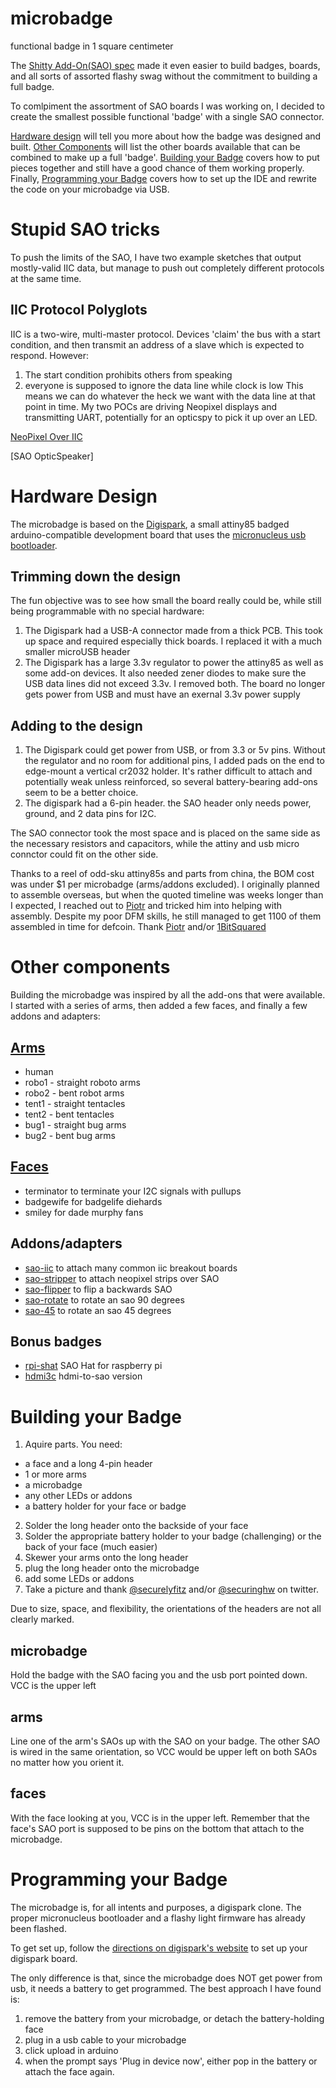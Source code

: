 # microbadge
functional badge in 1 square centimeter

The [Shitty Add-On(SAO) spec](https://hackaday.io/project/52950-defcon-26-shitty-add-ons) made it even easier to build badges, boards, and all sorts of assorted flashy swag without the commitment to building a full badge.

To comlpiment the assortment of SAO boards I was working on, I decided to create the smallest possible functional 'badge' with a single SAO connector.

[Hardware design](#hardware-design) will tell you more about how the badge was designed and built. [Other Components](#other-components) will list the other boards available that can be combined to make up a full 'badge'. [Building your Badge](#building-your-badge) covers how to put pieces together and still have a good chance of them working properly. Finally,  [Programming your Badge](#programming-your-badge) covers how to set up the IDE and rewrite the code on your microbadge via USB.

# Stupid SAO tricks
To push the limits of the SAO, I have two example sketches that output mostly-valid IIC data, but manage to push out completely different protocols at the same time.

## IIC Protocol Polyglots
IIC is a two-wire, multi-master protocol. Devices 'claim' the bus with a start condition, and then transmit an address of a slave which is expected to respond. 
However:
1. The start condition prohibits others from speaking
2. everyone is supposed to ignore the data line while clock is low
This means we can do whatever the heck we want with the data line at that point in time. My two POCs are driving Neopixel displays and transmitting UART, potentially for an opticspy to pick it up over an LED.

[NeoPixel Over IIC](https://github.com/securelyfitz/Adafruit_NeoPixel_Over_IIC)

[SAO OpticSpeaker]

# Hardware Design
The microbadge is based on the [Digispark](http://digistump.com/), a small attiny85 badged arduino-compatible development board that uses the [micronucleus usb bootloader](https://github.com/micronucleus/micronucleus).

## Trimming down the design
The fun objective was to see how small the board really could be, while still being programmable with no special hardware:
1. The Digispark had a USB-A connector made from a thick PCB. This took up space and required especially thick boards. I replaced it with a much smaller microUSB header
1. The Digispark has a large 3.3v regulator to power the attiny85 as well as some add-on devices. It also needed zener diodes to make sure the USB data lines did not exceed 3.3v. I removed both. The board no longer gets power from USB and must have an exernal 3.3v power supply
## Adding to the design
1. The Digispark could get power from USB, or from 3.3 or 5v pins. Without the regulator and no room for additional pins, I added pads on the end to edge-mount a vertical cr2032 holder. It's rather difficult to attach and potentially weak unless reinforced, so several battery-bearing add-ons seem to be a better choice.
1. The digispark had a 6-pin header. the SAO header only needs power, ground, and 2 data pins for I2C.

The SAO connector took the most space and is placed on the same side as the necessary resistors and capacitors, while the attiny and usb micro connctor could fit on the other side.

Thanks to a reel of odd-sku attiny85s and parts from china, the BOM cost was under $1 per microbadge (arms/addons excluded). I originally planned to assemble overseas, but when the quoted timeline was weeks longer than I expected, I reached out to [Piotr](https://github.com/esden) and tricked him into helping with assembly. Despite my poor DFM skills, he still managed to get 1100 of them assembled in time for defcoin. Thank [Piotr](https://twitter.com/esden) and/or [1BitSquared](https://twitter.com/1BitSquared)

# Other components
Building the microbadge was inspired by all the add-ons that were available. I started with a series of arms, then added a few faces, and finally a few addons and adapters:
## [Arms](https://github.com/securelyfitz/sao-arms) 
* human
* robo1 - straight roboto arms
* robo2 - bent robot arms
* tent1 - straight tentacles
* tent2 - bent tentacles
* bug1 - straight bug arms
* bug2 - bent bug arms
## [Faces](https://github.com/securelyfitz/sao-faces)
* terminator to terminate your I2C signals with pullups
* badgewife for badgelife diehards
* smiley for dade murphy fans
## Addons/adapters
* [sao-iic](https://github.com/securelyfitz/sao-iic) to attach many common iic breakout boards
* [sao-stripper](https://github.com/securelyfitz/sao-stripper) to attach neopixel strips over SAO
* [sao-flipper](https://github.com/securelyfitz/sao-flipper) to flip a backwards SAO
* [sao-rotate](https://github.com/securelyfitz/sao-rotate) to rotate an sao 90 degrees
* [sao-45](https://github.com/securelyfitz/sao-45) to rotate an sao 45 degrees
## Bonus badges 
* [rpi-shat](https://github.com/securelyfitz/Adafruit-Perma-Proto-HAT-PCB) SAO Hat for raspberry pi
* [hdmi3c](https://github.com/securelyfitz/hdmi3c) hdmi-to-sao version

# Building your Badge
1. Aquire parts. You need:
* a face and a long 4-pin header
* 1 or more arms
* a microbadge
* any other LEDs or addons
* a battery holder for your face or badge
2. Solder the long header onto the backside of your face
3. Solder the appropriate battery holder to your badge (challenging) or the back of your face (much easier)
3. Skewer your arms onto the long header
4. plug the long header onto the microbadge
5. add some LEDs or addons
6. Take a picture and thank [@securelyfitz](https://twitter.com/securelyfitz) and/or [@securinghw](https://twitter.com/securinghw) on twitter.

Due to size, space, and flexibility, the orientations of the headers are not all clearly marked.
## microbadge
Hold the badge with the SAO facing you and the usb port pointed down. VCC is the upper left
## arms
Line one of the arm's SAOs up with the SAO on your badge. The other SAO is wired in the same orientation, so VCC would be upper left on both SAOs no matter how you orient it.
## faces
With the face looking at you, VCC is in the upper left. Remember that the face's SAO port is supposed to be pins on the bottom that attach to the microbadge.

# Programming your Badge
The microbadge is, for all intents and purposes, a digispark clone. The proper micronucleus bootloader and a flashy light firmware has already been flashed.

To get set up, follow the [directions on digispark's website](https://digistump.com/wiki/digispark/tutorials/connecting) to set up your digispark board.

The only difference is that, since the microbadge does NOT get power from usb, it needs a battery to get programmed. The best approach I have found is:
1. remove the battery from your microbadge, or detach the battery-holding face
2. plug in a usb cable to your microbadge
3. click upload in arduino
4. when the prompt says 'Plug in device now', either pop in the battery or attach the face again.

